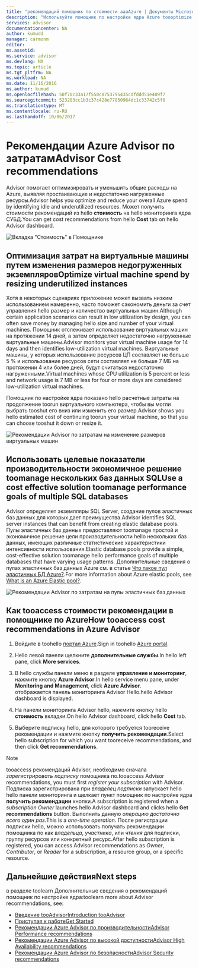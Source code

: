 ```yaml
---
title: "рекомендаций помощник по стоимости aaaAzure | Документы Microsoft"
description: "Используйте помощник по настройке ядра Azure toooptimize hello затраты развертываний Azure."
services: advisor
documentationcenter: NA
author: kumudd
manager: carmonm
editor: 
ms.assetid: 
ms.service: advisor
ms.devlang: NA
ms.topic: article
ms.tgt_pltfrm: NA
ms.workload: NA
ms.date: 11/16/2016
ms.author: kumud
ms.openlocfilehash: 50f70c33a17f550c8753795435cdfddd51e409f7
ms.sourcegitcommit: 523283cc1b3c37c428e77850964dc1c33742c5f0
ms.translationtype: MT
ms.contentlocale: ru-RU
ms.lasthandoff: 10/06/2017
---
```

# <a name="advisor-cost-recommendations"></a><span data-ttu-id="083f1-103">Рекомендации Azure Advisor по затратам</span><span class="sxs-lookup"><span data-stu-id="083f1-103">Advisor Cost recommendations</span></span>

<span data-ttu-id="083f1-104">Advisor помогает оптимизировать и уменьшить общие расходы на Azure, выявляя простаивающие и недостаточно нагруженные ресурсы.</span><span class="sxs-lookup"><span data-stu-id="083f1-104">Advisor helps you optimize and reduce your overall Azure spend by identifying idle and underutilized resources.</span></span> <span data-ttu-id="083f1-105">Может получить стоимости рекомендаций из hello **стоимость** на hello мониторинга ядра СУБД.</span><span class="sxs-lookup"><span data-stu-id="083f1-105">You can get cost recommendations from hello **Cost** tab on hello Advisor dashboard.</span></span>

![Вкладка "Стоимость" в Помощнике](./media/advisor-cost-recommendations/advisor-cost-tab2.png)

## <a name="optimize-virtual-machine-spend-by-resizing-underutilized-instances"></a><span data-ttu-id="083f1-107">Оптимизация затрат на виртуальные машины путем изменения размеров недогруженных экземпляров</span><span class="sxs-lookup"><span data-stu-id="083f1-107">Optimize virtual machine spend by resizing underutilized instances</span></span> 
<span data-ttu-id="083f1-108">Хотя в некоторых сценариях приложение может вызвать низким использованием намеренно, часто поможет сэкономить деньги за счет управления hello размер и количество виртуальных машин.</span><span class="sxs-lookup"><span data-stu-id="083f1-108">Although certain application scenarios can result in low utilization by design, you can often save money by managing hello size and number of your virtual machines.</span></span> <span data-ttu-id="083f1-109">Помощник отслеживает использование виртуальных машин на протяжении 14 дней, а затем определяет недостаточно нагруженные виртуальные машины.</span><span class="sxs-lookup"><span data-stu-id="083f1-109">Advisor monitors your virtual machine usage for 14 days and then identifies low-utilization virtual machines.</span></span> <span data-ttu-id="083f1-110">Виртуальные машины, у которых использование ресурсов ЦП составляет не больше 5 % и использование ресурсов сети составляет не больше 7 МБ на протяжении 4 или более дней, будут считаться недостаточно нагруженными.</span><span class="sxs-lookup"><span data-stu-id="083f1-110">Virtual machines whose CPU utilization is 5 percent or less and network usage is 7 MB or less for four or more days are considered low-utilization virtual machines.</span></span>

<span data-ttu-id="083f1-111">Помощник по настройке ядра показано hello расчетные затраты на продолжение toorun виртуального компьютера, чтобы вы могли выбрать tooshut его вниз или изменить его размер.</span><span class="sxs-lookup"><span data-stu-id="083f1-111">Advisor shows you hello estimated cost of continuing toorun your virtual machine, so that you can choose tooshut it down or resize it.</span></span>  

![Рекомендации Advisor по затратам на изменение размеров виртуальных машин](./media/advisor-cost-recommendations/advisor-cost-resizevms.png)

## <a name="use-a-cost-effective-solution-toomanage-performance-goals-of-multiple-sql-databases"></a><span data-ttu-id="083f1-113">Использовать целевые показатели производительности экономичное решение toomanage нескольких баз данных SQL</span><span class="sxs-lookup"><span data-stu-id="083f1-113">Use a cost effective solution toomanage performance goals of multiple SQL databases</span></span>
<span data-ttu-id="083f1-114">Advisor определяет экземпляры SQL Server, создание пулов эластичных баз данных для которых дает преимущества.</span><span class="sxs-lookup"><span data-stu-id="083f1-114">Advisor identifies SQL server instances that can benefit from creating elastic database pools.</span></span> <span data-ttu-id="083f1-115">Пулы эластичных баз данных предоставляют toomanage простой и экономичное решение цели производительности hello нескольких баз данных, имеющих различные статистические характеристики интенсивности использования.</span><span class="sxs-lookup"><span data-stu-id="083f1-115">Elastic database pools provide a simple, cost-effective solution toomanage hello performance goals of multiple databases that have varying usage patterns.</span></span> <span data-ttu-id="083f1-116">Дополнительные сведения о пулах эластичных баз данных Azure см. в статье [Что такое пул эластичных БД Azure?](https://azure.microsoft.com/en-us/documentation/articles/sql-database-elastic-pool/).</span><span class="sxs-lookup"><span data-stu-id="083f1-116">For more information about Azure elastic pools, see [What is an Azure Elastic pool?](https://azure.microsoft.com/en-us/documentation/articles/sql-database-elastic-pool/).</span></span>

![Рекомендации Advisor по затратам на пулы эластичных баз данных](./media/advisor-cost-recommendations/advisor-cost-elasticdbpools.png)

## <a name="how-tooaccess-cost-recommendations-in-azure-advisor"></a><span data-ttu-id="083f1-118">Как tooaccess стоимости рекомендации в помощнике по Azure</span><span class="sxs-lookup"><span data-stu-id="083f1-118">How tooaccess cost recommendations in Azure Advisor</span></span>

1. <span data-ttu-id="083f1-119">Войдите в toohello [портал Azure](https://portal.azure.com).</span><span class="sxs-lookup"><span data-stu-id="083f1-119">Sign in toohello [Azure portal](https://portal.azure.com).</span></span>

2. <span data-ttu-id="083f1-120">Hello левой панели щелкните **дополнительные службы**.</span><span class="sxs-lookup"><span data-stu-id="083f1-120">In hello left pane, click **More services**.</span></span>

3. <span data-ttu-id="083f1-121">В hello службы панели меню в разделе **управление и мониторинг**, нажмите кнопку **Azure Advisor**.</span><span class="sxs-lookup"><span data-stu-id="083f1-121">In hello service menu pane, under **Monitoring and Management**, click **Azure Advisor**.</span></span>  
 <span data-ttu-id="083f1-122">отображается панель мониторинга Advisor Hello.</span><span class="sxs-lookup"><span data-stu-id="083f1-122">hello Advisor dashboard is displayed.</span></span>

4. <span data-ttu-id="083f1-123">На панели мониторинга Advisor hello, нажмите кнопку hello **стоимость** вкладки.</span><span class="sxs-lookup"><span data-stu-id="083f1-123">On hello Advisor dashboard, click hello **Cost** tab.</span></span>

5. <span data-ttu-id="083f1-124">Выберите подписку hello, для которого требуется tooreceive рекомендации и нажмите кнопку **получить рекомендации**.</span><span class="sxs-lookup"><span data-stu-id="083f1-124">Select hello subscription for which you want tooreceive recommendations, and then click **Get recommendations**.</span></span>

> [!NOTE]
> <span data-ttu-id="083f1-125">tooaccess рекомендаций Advisor, необходимо сначала *зарегистрировать подписку* помощника по.</span><span class="sxs-lookup"><span data-stu-id="083f1-125">tooaccess Advisor recommendations, you must first *register your subscription* with Advisor.</span></span> <span data-ttu-id="083f1-126">Подписка зарегистрирована при *владелец подписки* запускает hello hello панели мониторинга и щелкает пункт помощник по настройке ядра **получить рекомендации** кнопки.</span><span class="sxs-lookup"><span data-stu-id="083f1-126">A subscription is registered when a *subscription Owner* launches hello Advisor dashboard and clicks hello **Get recommendations** button.</span></span> <span data-ttu-id="083f1-127">Выполнить данную *операцию достаточно всего один раз*.</span><span class="sxs-lookup"><span data-stu-id="083f1-127">This is a *one-time operation*.</span></span> <span data-ttu-id="083f1-128">После регистрации подписки hello, можно использовать получать рекомендации помощника по как *владельца*, *участника*, или *чтения* для подписки, группу ресурсов или конкретный ресурс.</span><span class="sxs-lookup"><span data-stu-id="083f1-128">After hello subscription is registered, you can access Advisor recommendations as *Owner*, *Contributor*, or *Reader* for a subscription, a resource group, or a specific resource.</span></span>

## <a name="next-steps"></a><span data-ttu-id="083f1-129">Дальнейшие действия</span><span class="sxs-lookup"><span data-stu-id="083f1-129">Next steps</span></span>

<span data-ttu-id="083f1-130">в разделе toolearn Дополнительные сведения о рекомендаций помощник по настройке ядра:</span><span class="sxs-lookup"><span data-stu-id="083f1-130">toolearn more about Advisor recommendations, see:</span></span>
* [<span data-ttu-id="083f1-131">Введение tooAdvisor</span><span class="sxs-lookup"><span data-stu-id="083f1-131">Introduction tooAdvisor</span></span>](advisor-overview.md)
* [<span data-ttu-id="083f1-132">Приступая к работе</span><span class="sxs-lookup"><span data-stu-id="083f1-132">Get Started</span></span>](advisor-get-started.md)
* [<span data-ttu-id="083f1-133">Рекомендации Azure Advisor по производительности</span><span class="sxs-lookup"><span data-stu-id="083f1-133">Advisor Performance recommendations</span></span>](advisor-cost-recommendations.md)
* [<span data-ttu-id="083f1-134">Рекомендации Azure Advisor по высокой доступности</span><span class="sxs-lookup"><span data-stu-id="083f1-134">Advisor High Availability recommendations</span></span>](advisor-cost-recommendations.md)
* [<span data-ttu-id="083f1-135">Рекомендации Azure Advisor по безопасности</span><span class="sxs-lookup"><span data-stu-id="083f1-135">Advisor Security recommendations</span></span>](advisor-cost-recommendations.md)

